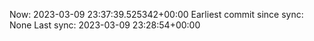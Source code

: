 Now: 2023-03-09 23:37:39.525342+00:00 Earliest commit since sync: None Last sync: 2023-03-09 23:28:54+00:00
